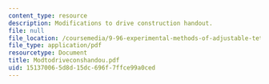 ```yaml
---
content_type: resource
description: Modifications to drive construction handout.
file: null
file_location: /coursemedia/9-96-experimental-methods-of-adjustable-tetrode-array-neurophysiology-january-iap-2001/151370065d8d15dc696f7ffce99a0ced_Modtodriveconshandou.pdf
file_type: application/pdf
resourcetype: Document
title: Modtodriveconshandou.pdf
uid: 15137006-5d8d-15dc-696f-7ffce99a0ced
---
```

